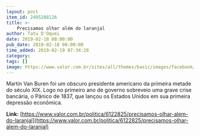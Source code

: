 ```yaml
---
layout: post
item_id: 2495288126
title: >-
    Precisamos olhar além do laranjal
author: Tatu D'Oquei
date: 2019-02-18 08:00:00
pub_date: 2019-02-18 08:00:00
time_added: 2019-02-19 07:34:28
category: 
tags: []
image: https://www.valor.com.br/sites/all/themes/basic/images/facebook/valor-big.jpg
---
```


Martin Van Buren foi um obscuro presidente americano da primeira metade do século XIX. Logo no primeiro ano de governo sobreveio uma grave crise bancária, o Pânico de 1837, que lançou os Estados Unidos em sua primeira depressão econômica.

**Link:** [https://www.valor.com.br/politica/6122825/precisamos-olhar-alem-do-laranjal](https://www.valor.com.br/politica/6122825/precisamos-olhar-alem-do-laranjal)

